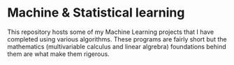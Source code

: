 # Machine & Statistical learning 

This repository hosts some of my Machine Learning projects that I have completed using various algorithms. These programs are fairly short but the mathematics (multivariable calculus and linear algrebra) foundations behind them are what make them rigerous. 
